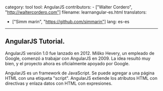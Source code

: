 ﻿category: tool
tool: AngularJS
contributors:
    - ["Walter Cordero", "http://waltercordero.com"]
filename: learnangular-es.html
translators:
   - ["Simm marin", "https://github.com/simmarin"]
lang: es-es
---

## AngularJS Tutorial.

AngularJS versión 1.0 fue lanzado en 2012.
Miško Hevery, un empleado de Google, comenzó a trabajar con AngularJS en 2009.
La idea resultó muy bien, y el proyecto ahora es oficialmente apoyado por Google.

AngularJS es un framework de JavaScript. Se puede agregar a una página HTML con una etiqueta "script".
AngularJS extiende los atributos HTML con directivas y enlaza datos con HTML con expresiones.
